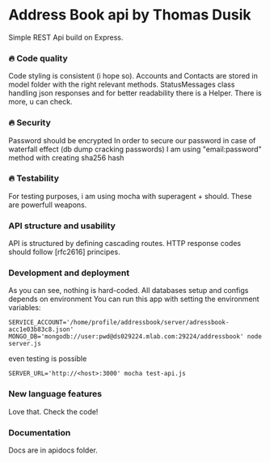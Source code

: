 # Address Book api by Thomas Dusik
Simple REST Api build on Express.

### 🔥 Code quality

Code styling is consistent (i hope so).
Accounts and Contacts are stored in model folder with the right relevant methods.
StatusMessages class handling json responses and for better readability there is a Helper.
There is more, u can check.

### 🔥 Security

Password should be encrypted
In order to secure our password in case of waterfall effect (db dump cracking passwords)
I am using "email:password" method with creating sha256 hash 

### 🔥 Testability

For testing purposes, i am using mocha with superagent + should.
These are powerfull weapons.

### API structure and usability

API is structured by defining cascading routes.
HTTP response codes should follow [rfc2616] principes.

### Development and deployment

As you can see, nothing is hard-coded.
All databases setup and configs depends on environment
You can run this app with setting the environment variables:
```
SERVICE_ACCOUNT='/home/profile/addressbook/server/adressbook-acc1e03b83c8.json' MONGO_DB='mongodb://user:pwd@ds029224.mlab.com:29224/addressbook' node server.js
```
even testing is possible
```
SERVER_URL='http://<host>:3000' mocha test-api.js
```

### New language features
Love that.
Check the code!

### Documentation

Docs are in apidocs folder.
